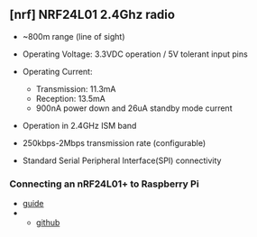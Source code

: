 ## [nrf] NRF24L01 2.4Ghz radio

* ~800m range (line of sight)
* Operating Voltage: 3.3VDC operation / 5V tolerant input pins
* Operating Current:
    - Transmission: 11.3mA
    - Reception: 13.5mA
    - 900nA power down and 26uA standby mode current

* Operation in 2.4GHz ISM band
* 250kbps-2Mbps transmission rate (configurable)
* Standard Serial Peripheral Interface(SPI) connectivity


### Connecting an nRF24L01+ to Raspberry Pi
* [guide](https://www.hackster.io/wirekraken/connecting-an-nrf24l01-to-raspberry-pi-9c0a57)
* * [github](https://github.com/Wirekraken/Raspberry-Pi-NRF24)

